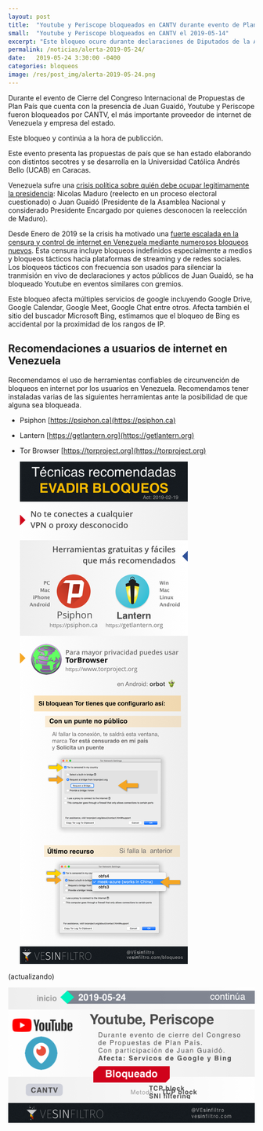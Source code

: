 ```yaml
---
layout: post
title:  "Youtube y Periscope bloqueados en CANTV durante evento de Plan País, 2019-05-14"
small:  "Youtube y Periscope bloqueados en CANTV el 2019-05-14"
excerpt: "Este bloqueo ocure durante declaraciones de Diputados de la AN ante la persecusión del TSJ y organismos de seguridad"
permalink: /noticias/alerta-2019-05-24/
date:   2019-05-24 3:30:00 -0400
categories: bloqueos
image: /res/post_img/alerta-2019-05-24.png
---
```


Durante el evento de Cierre del Congreso Internacional de Propuestas de Plan País que cuenta con la presencia de Juan Guaidó, Youtube y Periscope fueron bloqueados por CANTV, el más importante proveedor de internet de Venezuela y empresa del estado.

Este bloqueo <!-- comenzó a las  (Hora de Venezuela, VET)--> y continúa a la hora de publicción.

Este evento presenta las propuestas de país que se han estado elaborando con distintos secotres y se desarrolla en la Universidad Católica Andrés Bello (UCAB) en Caracas.

Venezuela sufre una [crisis política sobre quién debe ocupar legitimamente la presidencia](https://en.wikipedia.org/wiki/2019_Venezuelan_presidential_crisis): Nicolas Maduro (reelecto en un proceso electoral cuestionado) o Juan Guaidó (Presidente de la Asamblea Nacional y considerado Presidente Encargado por quienes desconocen la reelección de Maduro).

Desde Enero de 2019 se la crisis ha motivado una [fuerte escalada en la censura y control de internet en Venezuela mediante numerosos bloqueos nuevos](https://vesinfiltro.com/noticias/venezuela_bloquea_las_noticias-2019-05/). Esta censura incluye bloqueos indefinidos especialmente a medios y bloqueos tácticos hacia plataformas de streaming y de redes sociales. Los bloqueos tácticos con frecuencia son usados para silenciar la tranmisión en vivo de declaraciones y actos públicos de Juan Guaidó, se ha bloqueado Youtube en eventos similares con gremios.

Este bloqueo afecta múltiples servicios de google incluyendo Google Drive, Google Calendar, Google Meet, Google Chat entre otros. Afecta también el sitio del buscador Microsoft Bing, estimamos que el bloqueo de Bing es accidental por la proximidad de los rangos de IP.

## Recomendaciones a usuarios de internet en Venezuela

Recomendamos el uso de herramientas confiables de circunvención de
bloqueos en internet por los usuarios en Venezuela. Recomendamos tener instaladas varias de las
siguientes herramientas ante la posibilidad de que alguna sea bloqueada.

-   Psiphon [https://psiphon.ca](https://psiphon.ca)

-   Lantern [https://getlantern.org](https://getlantern.org)

-   Tor Browser [https://torproject.org](https://torproject.org)

    ![](/res/img/tecnicas_evadir_bloqueos.png)



(actualizando)

![Cover image](/res/post_img/alerta-2019-05-24.png)
